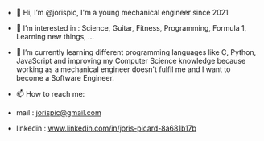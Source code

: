 - 👋 Hi, I’m @jorispic, I'm a young mechanical engineer since 2021
- 👀 I’m interested in : Science, Guitar, Fitness, Programming, Formula 1, Learning new things, ...
- 🌱 I’m currently learning different programming languages like C, Python, JavaScript and improving my Computer Science knowledge because working
as a mechanical engineer doesn't fulfil me and I want to become a Software Engineer.  

- 📫 How to reach me:
- mail :      jorispic@gmail.com
- linkedin :  www.linkedin.com/in/joris-picard-8a681b17b 


<!---
jorispic/jorispic is a ✨ special ✨ repository because its `README.md` (this file) appears on your GitHub profile.
You can click the Preview link to take a look at your changes.
--->
